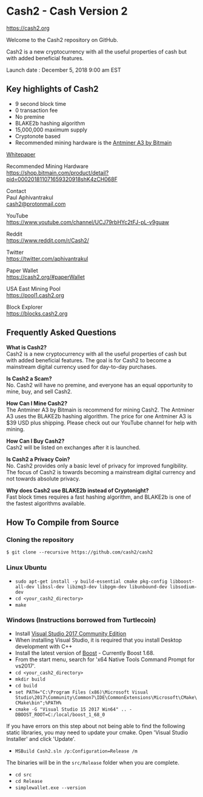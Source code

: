 # Cash2 - Cash Version 2

https://cash2.org

Welcome to the Cash2 repository on GitHub.

Cash2 is a new cryptocurrency with all the useful properties of cash but with added beneficial features.

Launch date : December 5, 2018 9:00 am EST

## Key highlights of Cash2
- 9 second block time
- 0 transaction fee
- No premine
- BLAKE2b hashing algorithm
- 15,000,000 maximum supply
- Cryptonote based
- Recommended mining hardware is the [Antminer A3 by Bitmain](https://shop.bitmain.com/product/detail?pid=000201811071659320918shK4zCH068F)

[Whitepaper](https://cash2.org/Cash2+Whitepaper+English+11012018.pdf)

Recommended Mining Hardware  
https://shop.bitmain.com/product/detail?pid=000201811071659320918shK4zCH068F

Contact  
Paul Aphivantrakul  
cash2@protonmail.com

YouTube  
https://www.youtube.com/channel/UCJ79rbHYc2tFJ-pL-v9guaw

Reddit  
https://www.reddit.com/r/Cash2/

Twitter  
https://twitter.com/aphivantrakul

Paper Wallet  
https://cash2.org/#paperWallet

USA East Mining Pool  
https://pool1.cash2.org

Block Explorer  
https://blocks.cash2.org

## Frequently Asked Questions

**What is Cash2?**  
Cash2 is a new cryptocurrency with all the useful properties of cash but with added beneficial features.
The goal is for Cash2 to become a mainstream digital currency used for day-to-day purchases.

**Is Cash2 a Scam?**  
No. Cash2 will have no premine, and everyone has an equal opportunity to mine, buy, and sell Cash2.

**How Can I Mine Cash2?**  
The Antminer A3 by Bitmain is recommend for mining Cash2.
The Antminer A3 uses the BLAKE2b hashing algorithm.
The price for one Antminer A3 is $39 USD plus shipping.
Please check out our YouTube channel for help with mining.

**How Can I Buy Cash2?**  
Cash2 will be listed on exchanges after it is launched.

**Is Cash2 a Privacy Coin?**  
No. Cash2 provides only a basic level of privacy for improved fungibility.
The focus of Cash2 is towards becoming a mainstream digital currency and not towards absolute privacy.

**Why does Cash2 use BLAKE2b instead of Cryptonight?**  
Fast block times requires a fast hashing algorithm, and BLAKE2b is one of the fastest algorithms available.

## How To Compile from Source

### Cloning the repository

`$ git clone --recursive https://github.com/cash2/cash2`

### Linux Ubuntu

- `sudo apt-get install -y build-essential cmake pkg-config libboost-all-dev libssl-dev libzmq3-dev libpgm-dev libunbound-dev libsodium-dev`
- `cd <your_cash2_directory>`
- `make`

### Windows (Instructions borrowed from Turtlecoin)

- Install [Visual Studio 2017 Community Edition](https://www.visualstudio.com/thank-you-downloading-visual-studio/?sku=Community&rel=15&page=inlineinstall)
- When installing Visual Studio, it is required that you install Desktop development with C++
- Install the latest version of [Boost](https://bintray.com/boostorg/release/download_file?file_path=1.68.0%2Fbinaries%2Fboost_1_68_0-msvc-14.1-64.exe) - Currently Boost 1.68.
- From the start menu, search for 'x64 Native Tools Command Prompt for vs2017'.
- `cd <your_cash2_directory>`
- `mkdir build`
- `cd build`
- `set PATH="C:\Program Files (x86)\Microsoft Visual Studio\2017\Community\Common7\IDE\CommonExtensions\Microsoft\CMake\CMake\bin";%PATH%`
- `cmake -G "Visual Studio 15 2017 Win64" .. -DBOOST_ROOT=C:/local/boost_1_68_0`

If you have errors on this step about not being able to find the following static libraries, you may need to update your cmake. Open 'Visual Studio Installer' and click 'Update'.

- `MSBuild Cash2.sln /p:Configuration=Release /m`

The binaries will be in the `src/Release` folder when you are complete.

- `cd src`
- `cd Release`
- `simplewallet.exe --version`